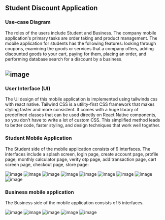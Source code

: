 ## Student Discount Application

### Use-case Diagram 
The roles of the users include Student and Business. The company mobile application's primary tasks are order taking and product management. The mobile application for students has the following
features: looking through coupons, examining the goods or services that a company offers, adding discounted goods to your cart, paying for them, placing an order, and performing database search for a discount by a business.


## ![image](https://github.com/Mukela12/EduDeals-React-Native-App-FYP/assets/65640620/2b1b0b22-92cd-4426-814e-801c5ef1ba4f)



### User Interface (UI)

The UI design of this mobile application is implemented using tailwinds css with
react native. Tailwind CSS is a utility-first CSS framework that makes styling faster
and more consistent. It comes with a huge library of predefined classes that can be
used directly on React Native components, so you don't have to write a lot of custom
CSS. This simplified method leads to better code, faster styling, and design
techniques that work well together.

### Student Mobile Application

The Student side of the mobile application consists of 9 interfaces. The interfaces
include a splash screen, login page, create account page, profile page, monthly
calculator page, verity otp page, add transaction page, cart screen page, checkout
page, store page: 

![image](https://github.com/Mukela12/EduDeals-React-Native-App-FYP/assets/65640620/503aee88-7e63-447c-a197-3f91a81afd2c)
![image](https://github.com/Mukela12/EduDeals-React-Native-App-FYP/assets/65640620/cd258efa-3d05-467c-9b14-727c10469ce4)
![image](https://github.com/Mukela12/EduDeals-React-Native-App-FYP/assets/65640620/22aec7d7-cb2e-4264-a026-29903dd02ff3)
![image](https://github.com/Mukela12/EduDeals-React-Native-App-FYP/assets/65640620/7b5612fd-0d8e-4e36-a4ac-91142715355c)
![image](https://github.com/Mukela12/EduDeals-React-Native-App-FYP/assets/65640620/c6c02435-6e64-4fd4-a00b-756819e6aaf0)
![image](https://github.com/Mukela12/EduDeals-React-Native-App-FYP/assets/65640620/0aaed50c-d0e1-4124-b6f7-874a1723041a)
![image](https://github.com/Mukela12/EduDeals-React-Native-App-FYP/assets/65640620/52cc306b-d536-4cd6-8bc5-855586bb5c4f)
![image](https://github.com/Mukela12/EduDeals-React-Native-App-FYP/assets/65640620/28bf00f6-dd9c-4d76-ba7a-2dd6367a4e7a)
![image](https://github.com/Mukela12/EduDeals-React-Native-App-FYP/assets/65640620/cfa0d4a1-38b1-454b-afcf-c6de3837e57c)

### Business mobile application

The Business side of the mobile application consists of 5 interfaces. 

![image](https://github.com/Mukela12/EduDeals-React-Native-App-FYP/assets/65640620/3bd64e8f-f640-4120-a70c-5ee7057ee0bb)
![image](https://github.com/Mukela12/EduDeals-React-Native-App-FYP/assets/65640620/5ad697cb-9775-4fe1-b03b-27156fb43a04)
![image](https://github.com/Mukela12/EduDeals-React-Native-App-FYP/assets/65640620/f58ddf81-e606-4f94-a959-0b1425191df7)
![image](https://github.com/Mukela12/EduDeals-React-Native-App-FYP/assets/65640620/f290166e-5dac-4140-8ea9-b2659914be8f)
![image](https://github.com/Mukela12/EduDeals-React-Native-App-FYP/assets/65640620/c234308e-01e8-45d4-9701-38c94cb833b7)
